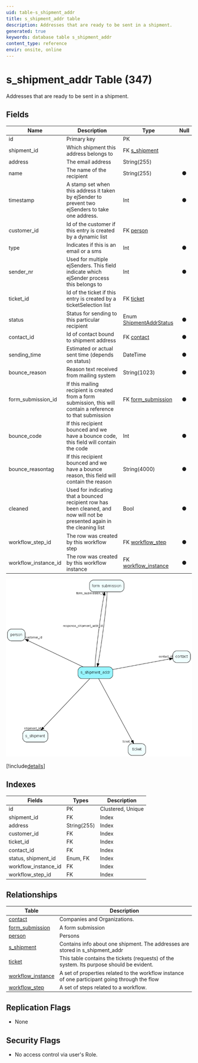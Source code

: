 ```yaml
---
uid: table-s_shipment_addr
title: s_shipment_addr table
description: Addresses that are ready to be sent in a shipment.
generated: true
keywords: database table s_shipment_addr
content_type: reference
envir: onsite, online
---
```


# s\_shipment\_addr Table (347)

Addresses that are ready to be sent in a shipment.

## Fields

| Name | Description | Type | Null |
|------|-------------|------|:----:|
|id|Primary key|PK| |
|shipment\_id|Which shipment this address belongs to|FK [s_shipment](s-shipment.md)| |
|address|The email address|String(255)| |
|name|The name of the recipient|String(255)|&#x25CF;|
|timestamp|A stamp set when this address it taken by ejSender to prevent two ejSenders to take one address.|Int|&#x25CF;|
|customer\_id|Id of the customer if this entry is created by a dynamic list|FK [person](person.md)| |
|type|Indicates if this is an email or a sms|Int|&#x25CF;|
|sender\_nr|Used for multiple ejSenders. This field indicate which ejSender process this belongs to|Int|&#x25CF;|
|ticket\_id|Id of the ticket if this entry is created by a ticketSelection list|FK [ticket](ticket.md)| |
|status|Status for sending to this particular recipient|Enum [ShipmentAddrStatus](enums/shipmentaddrstatus.md)|&#x25CF;|
|contact\_id|Id of contact bound to shipment address|FK [contact](contact.md)|&#x25CF;|
|sending\_time|Estimated or actual sent time (depends on status)|DateTime|&#x25CF;|
|bounce\_reason|Reason text received from mailing system|String(1023)|&#x25CF;|
|form\_submission\_id|If this mailing recipient is created from a form submission, this will contain a reference to that submission|FK [form_submission](form-submission.md)|&#x25CF;|
|bounce\_code|If this recipient bounced and we have a bounce code, this field will contain the code|Int|&#x25CF;|
|bounce\_reasontag|If this recipient bounced and we have a bounce reason, this field will contain the reason|String(4000)|&#x25CF;|
|cleaned|Used for indicating that a bounced recipient row has been cleaned, and now will not be presented again in the cleaning list|Bool|&#x25CF;|
|workflow\_step\_id|The row was created by this workflow step|FK [workflow_step](workflow-step.md)|&#x25CF;|
|workflow\_instance\_id|The row was created by this workflow instance|FK [workflow_instance](workflow-instance.md)|&#x25CF;|


![s_shipment_addr table relationship diagram](./media/s_shipment_addr.png)

[!include[details](./includes/s-shipment-addr.md)]

## Indexes

| Fields | Types | Description |
|--------|-------|-------------|
|id |PK |Clustered, Unique |
|shipment\_id |FK |Index |
|address |String(255) |Index |
|customer\_id |FK |Index |
|ticket\_id |FK |Index |
|contact\_id |FK |Index |
|status, shipment\_id |Enum, FK |Index |
|workflow\_instance\_id |FK |Index |
|workflow\_step\_id |FK |Index |

## Relationships

| Table|  Description |
|------|-------------|
|[contact](contact.md)  |Companies and Organizations. |
|[form\_submission](form-submission.md)  |A form submission |
|[person](person.md)  |Persons |
|[s\_shipment](s-shipment.md)  |Contains info about one shipment. The addresses are stored in s_shipment_addr |
|[ticket](ticket.md)  |This table contains the tickets (requests) of the system. Its purpose should be evident. |
|[workflow\_instance](workflow-instance.md)  |A set of properties related to the workflow instance of one participant going through the flow |
|[workflow\_step](workflow-step.md)  |A set of steps related to a workflow. |


## Replication Flags

* None

## Security Flags

* No access control via user's Role.

